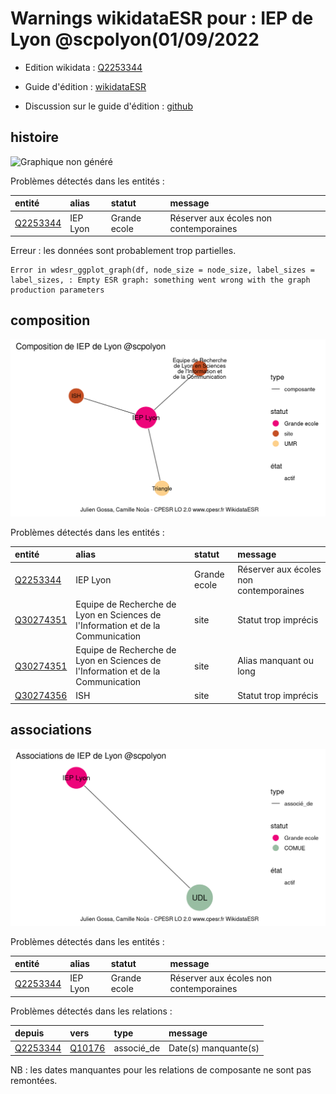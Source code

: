 Warnings wikidataESR pour : IEP de Lyon @scpolyon(01/09/2022
================

- Edition wikidata : [Q2253344](https://www.wikidata.org/wiki/Q2253344)
- Guide d'édition : [wikidataESR](https://github.com/cpesr/wikidataESR/)

- Discussion sur le guide d'édition : [github](https://github.com/cpesr/wikidataESR/issues)



## histoire 

![Graphique non généré](Q2253344-histoire.png) 

Problèmes détectés dans les entités :

|entité                                             |alias    |statut       |message                                |
|:--------------------------------------------------|:--------|:------------|:--------------------------------------|
|[Q2253344](https://www.wikidata.org/wiki/Q2253344) |IEP Lyon |Grande ecole |Réserver aux écoles non contemporaines |

 


Erreur : les données sont probablement trop partielles.
```
Error in wdesr_ggplot_graph(df, node_size = node_size, label_sizes = label_sizes, : Empty ESR graph: something went wrong with the graph production parameters

``` 



## composition 

![Graphique non généré](Q2253344-composition.png) 

Problèmes détectés dans les entités :

|entité                                               |alias                                                                           |statut       |message                                |
|:----------------------------------------------------|:-------------------------------------------------------------------------------|:------------|:--------------------------------------|
|[Q2253344](https://www.wikidata.org/wiki/Q2253344)   |IEP Lyon                                                                        |Grande ecole |Réserver aux écoles non contemporaines |
|[Q30274351](https://www.wikidata.org/wiki/Q30274351) |Equipe de Recherche de Lyon en Sciences de l'Information et de la Communication |site         |Statut trop imprécis                   |
|[Q30274351](https://www.wikidata.org/wiki/Q30274351) |Equipe de Recherche de Lyon en Sciences de l'Information et de la Communication |site         |Alias manquant ou long                 |
|[Q30274356](https://www.wikidata.org/wiki/Q30274356) |ISH                                                                             |site         |Statut trop imprécis                   |

 



## associations 

![Graphique non généré](Q2253344-associations.png) 

Problèmes détectés dans les entités :

|entité                                             |alias    |statut       |message                                |
|:--------------------------------------------------|:--------|:------------|:--------------------------------------|
|[Q2253344](https://www.wikidata.org/wiki/Q2253344) |IEP Lyon |Grande ecole |Réserver aux écoles non contemporaines |

Problèmes détectés dans les relations :

|depuis                                             |vers                                           |type       |message              |
|:--------------------------------------------------|:----------------------------------------------|:----------|:--------------------|
|[Q2253344](https://www.wikidata.org/wiki/Q2253344) |[Q10176](https://www.wikidata.org/wiki/Q10176) |associé_de |Date(s) manquante(s) |

NB : les dates manquantes pour les relations de composante ne sont pas remontées. 

